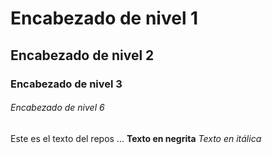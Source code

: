 #  Encabezado de nivel 1

## Encabezado de nivel 2

###  Encabezado de nivel 3

###### Encabezado de nivel 6


Este  es el texto   del  repos ...
**Texto en negrita**
*Texto en itálica*
